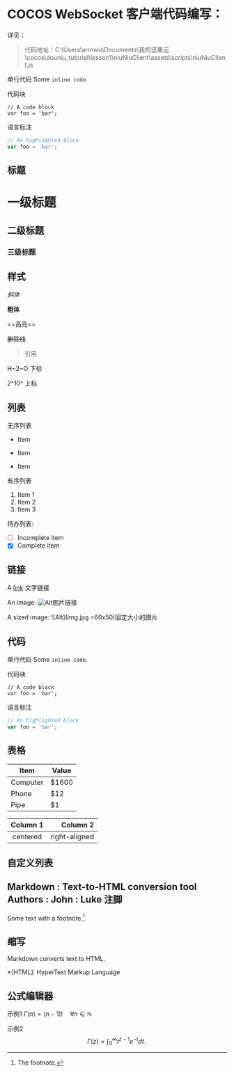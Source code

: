 # COCOS WebSocket 客户端代码编写：

详见：
> 代码地址：C:\Users\armwu\Documents\我的坚果云\cocos\douniu_tutorial\lesson1\niuNiuClient\assets\scripts\niuNiuClient.js




单行代码
Some `inline code`.

代码块
```
// A code block
var foo = 'bar';
```

语言标注
```javascript
// An highlighted block
var foo = 'bar';
```

标题
---------------------------

# 一级标题
## 二级标题
### 三级标题

样式
---------------------------

*斜体*  

**粗体**  

==高亮==

~~删除线~~

> 引用

H~2~O 下标

2^10^ 上标

列表
---------------------------

无序列表
- Item
 * Item
 + Item

有序列表
1. Item 1
2. Item 2
3. Item 3

待办列表:
- [ ] Incomplete item
- [x] Complete item

链接
---------------------------

A [link](http://example.com).文字链接

An image: ![Alt](img.jpg)图片链接

A sized image: ![Alt](img.jpg =60x50)固定大小的图片

代码
---------------------------

单行代码
Some `inline code`.

代码块
```
// A code block
var foo = 'bar';
```

语言标注
```javascript
// An highlighted block
var foo = 'bar';
```

表格
---------------------------

Item | Value
-------- | -----
Computer | $1600
Phone | $12
Pipe | $1 

| Column 1 | Column 2 |
|:--------:| -------------:|
| centered | right-aligned | 

自定义列表
---------------------------

Markdown
:  Text-to-HTML conversion tool Authors
:  John
:  Luke 注脚
---------------------------

Some text with a footnote.[^1]

[^1]: The footnote.

缩写
---------------------------

Markdown converts text to HTML.

*[HTML]: HyperText Markup Language

公式编辑器
---------------------------

示例1
$\Gamma(n) = (n-1)!\quad\forall
n\in\mathbb N$  

示例2
$$
\Gamma(z) = \int_0^\infty t^{z-1}e^{-t}dt\,.
$$
